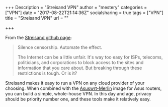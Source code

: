 +++
Description = "Streisand VPN"
author = "mestery"
categories = ["VPN"]
date = "2017-08-22T21:14:36Z"
socialsharing = true
tags = ["VPN"]
title = "Streisand VPN"
url = ""

+++

From the [Streisand github page][1]:

> Silence censorship. Automate the effect.
>
> The Internet can be a little unfair. It's way too easy for ISPs, telecoms, politicians, and corporations to block access to the sites and information that you care about. But breaking through these restrictions is tough. Or is it?

Streisand makes it easy to run a VPN on any cloud provider of your choosing.
When combined with the [Asuswrt-Merlin][2] image for Asus routers, you can
build a simple, whole-house VPN. In this day and age, privacy should be
priority number one, and these tools make it relatively easy.
 
[1]: https://github.com/jlund/streisand
[2]: http://asuswrt.lostrealm.ca/
